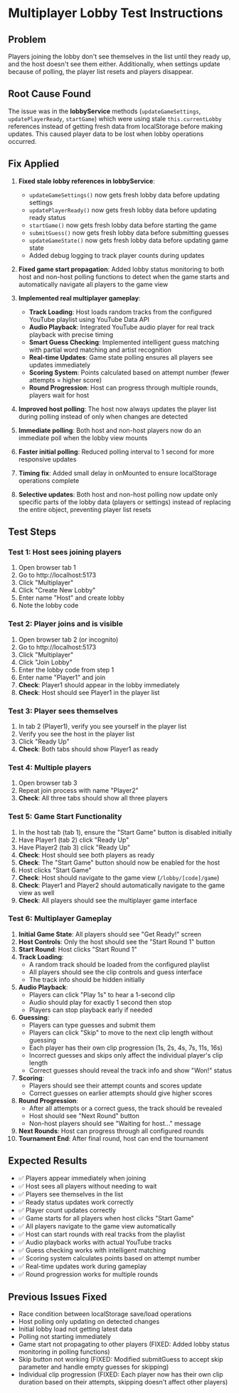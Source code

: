# Multiplayer Lobby Test Instructions

## Problem

Players joining the lobby don't see themselves in the list until they ready up, and the host doesn't see them either. Additionally, when settings update because of polling, the player list resets and players disappear.

## Root Cause Found

The issue was in the **lobbyService** methods (`updateGameSettings`, `updatePlayerReady`, `startGame`) which were using stale `this.currentLobby` references instead of getting fresh data from localStorage before making updates. This caused player data to be lost when lobby operations occurred.

## Fix Applied

1. **Fixed stale lobby references in lobbyService**:

   - `updateGameSettings()` now gets fresh lobby data before updating settings
   - `updatePlayerReady()` now gets fresh lobby data before updating ready status
   - `startGame()` now gets fresh lobby data before starting the game
   - `submitGuess()` now gets fresh lobby data before submitting guesses
   - `updateGameState()` now gets fresh lobby data before updating game state
   - Added debug logging to track player counts during updates

2. **Fixed game start propagation**: Added lobby status monitoring to both host and non-host polling functions to detect when the game starts and automatically navigate all players to the game view

3. **Implemented real multiplayer gameplay**:

   - **Track Loading**: Host loads random tracks from the configured YouTube playlist using YouTube Data API
   - **Audio Playback**: Integrated YouTube audio player for real track playback with precise timing
   - **Smart Guess Checking**: Implemented intelligent guess matching with partial word matching and artist recognition
   - **Real-time Updates**: Game state polling ensures all players see updates immediately
   - **Scoring System**: Points calculated based on attempt number (fewer attempts = higher score)
   - **Round Progression**: Host can progress through multiple rounds, players wait for host

4. **Improved host polling**: The host now always updates the player list during polling instead of only when changes are detected

5. **Immediate polling**: Both host and non-host players now do an immediate poll when the lobby view mounts

6. **Faster initial polling**: Reduced polling interval to 1 second for more responsive updates

7. **Timing fix**: Added small delay in onMounted to ensure localStorage operations complete

8. **Selective updates**: Both host and non-host polling now update only specific parts of the lobby data (players or settings) instead of replacing the entire object, preventing player list resets

## Test Steps

### Test 1: Host sees joining players

1. Open browser tab 1
2. Go to http://localhost:5173
3. Click "Multiplayer"
4. Click "Create New Lobby"
5. Enter name "Host" and create lobby
6. Note the lobby code

### Test 2: Player joins and is visible

1. Open browser tab 2 (or incognito)
2. Go to http://localhost:5173
3. Click "Multiplayer"
4. Click "Join Lobby"
5. Enter the lobby code from step 1
6. Enter name "Player1" and join
7. **Check**: Player1 should appear in the lobby immediately
8. **Check**: Host should see Player1 in the player list

### Test 3: Player sees themselves

1. In tab 2 (Player1), verify you see yourself in the player list
2. Verify you see the host in the player list
3. Click "Ready Up"
4. **Check**: Both tabs should show Player1 as ready

### Test 4: Multiple players

1. Open browser tab 3
2. Repeat join process with name "Player2"
3. **Check**: All three tabs should show all three players

### Test 5: Game Start Functionality

1. In the host tab (tab 1), ensure the "Start Game" button is disabled initially
2. Have Player1 (tab 2) click "Ready Up"
3. Have Player2 (tab 3) click "Ready Up"
4. **Check**: Host should see both players as ready
5. **Check**: The "Start Game" button should now be enabled for the host
6. Host clicks "Start Game"
7. **Check**: Host should navigate to the game view (`/lobby/[code]/game`)
8. **Check**: Player1 and Player2 should automatically navigate to the game view as well
9. **Check**: All players should see the multiplayer game interface

### Test 6: Multiplayer Gameplay

1. **Initial Game State**: All players should see "Get Ready!" screen
2. **Host Controls**: Only the host should see the "Start Round 1" button
3. **Start Round**: Host clicks "Start Round 1"
4. **Track Loading**:
   - A random track should be loaded from the configured playlist
   - All players should see the clip controls and guess interface
   - The track info should be hidden initially
5. **Audio Playback**:
   - Players can click "Play 1s" to hear a 1-second clip
   - Audio should play for exactly 1 second then stop
   - Players can stop playback early if needed
6. **Guessing**:
   - Players can type guesses and submit them
   - Players can click "Skip" to move to the next clip length without guessing
   - Each player has their own clip progression (1s, 2s, 4s, 7s, 11s, 16s)
   - Incorrect guesses and skips only affect the individual player's clip length
   - Correct guesses should reveal the track info and show "Won!" status
7. **Scoring**:
   - Players should see their attempt counts and scores update
   - Correct guesses on earlier attempts should give higher scores
8. **Round Progression**:
   - After all attempts or a correct guess, the track should be revealed
   - Host should see "Next Round" button
   - Non-host players should see "Waiting for host..." message
9. **Next Rounds**: Host can progress through all configured rounds
10. **Tournament End**: After final round, host can end the tournament

## Expected Results

- ✅ Players appear immediately when joining
- ✅ Host sees all players without needing to wait
- ✅ Players see themselves in the list
- ✅ Ready status updates work correctly
- ✅ Player count updates correctly
- ✅ Game starts for all players when host clicks "Start Game"
- ✅ All players navigate to the game view automatically
- ✅ Host can start rounds with real tracks from the playlist
- ✅ Audio playback works with actual YouTube tracks
- ✅ Guess checking works with intelligent matching
- ✅ Scoring system calculates points based on attempt number
- ✅ Real-time updates work during gameplay
- ✅ Round progression works for multiple rounds

## Previous Issues Fixed

- Race condition between localStorage save/load operations
- Host polling only updating on detected changes
- Initial lobby load not getting latest data
- Polling not starting immediately
- Game start not propagating to other players (FIXED: Added lobby status monitoring in polling functions)
- Skip button not working (FIXED: Modified submitGuess to accept skip parameter and handle empty guesses for skipping)
- Individual clip progression (FIXED: Each player now has their own clip duration based on their attempts, skipping doesn't affect other players)
